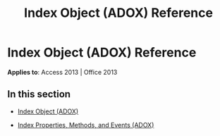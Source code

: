 ﻿---
title: Index Object (ADOX) Reference
TOCTitle: Index Object (ADOX)
ms:assetid: 03b5fcb4-6d35-4a33-9895-956647ecd04f
ms:mtpsurl: https://msdn.microsoft.com/en-us/library/JJ248803(v=office.15)
ms:contentKeyID: 48542991
ms.date: 09/18/2015
mtps_version: v=office.15
---

# Index Object (ADOX) Reference


**Applies to**: Access 2013 | Office 2013

## In this section

  - [Index Object (ADOX)](index-object-adox.md)

  - [Index Properties, Methods, and Events (ADOX)](index-properties-methods-and-events-adox.md)

